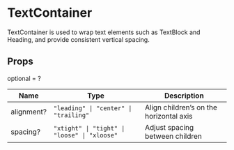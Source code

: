 # TextContainer

TextContainer is used to wrap text elements such as TextBlock and Heading, and provide consistent vertical spacing.

## Props
optional = ?

| Name | Type | Description |
| --- | --- | --- |
| alignment? | <code>"leading" &#124; "center" &#124; "trailing"</code> | Align children’s on the horizontal axis  |
| spacing? | <code>"xtight" &#124; "tight" &#124; "loose" &#124; "xloose"</code> | Adjust spacing between children  |